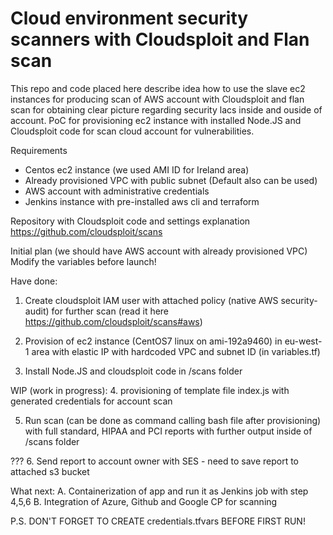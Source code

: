 # Cloud environment security scanners with Cloudsploit and Flan scan

This repo and code placed here describe idea how to use the slave ec2 instances for producing scan of AWS account with Cloudsploit and flan scan for obtaining clear picture regarding security lacs inside and ouside of account. 
PoC for provisioning ec2 instance with installed Node.JS and Cloudsploit code for scan cloud account for vulnerabilities.

Requirements 

- Centos ec2 instance (we used AMI ID for Ireland area)
- Already provisioned VPC with public subnet (Default also can be used)
- AWS account with administrative credentials
- Jenkins instance with pre-installed aws cli and terraform


Repository with Cloudsploit code and settings explanation 
https://github.com/cloudsploit/scans

Initial plan (we should have AWS account with already provisioned VPC)
Modify the variables before launch!

Have done:
1. Create cloudsploit IAM user with attached policy (native AWS security-audit) for further scan (read it here https://github.com/cloudsploit/scans#aws)

2. Provision of ec2 instance (CentOS7 linux on ami-192a9460) in eu-west-1 area with elastic IP with hardcoded VPC and subnet ID (in variables.tf)

3. Install Node.JS and cloudsploit code in /scans folder

WIP (work in progress):
4. provisioning of template file index.js with generated credentials for account scan

5. Run scan (can be done as command calling bash file after provisioning) with full standard, HIPAA and PCI reports with further output inside of /scans folder

???
6. Send report to account owner with SES - need to save report to attached s3 bucket

What next:
A. Containerization of app and run it as Jenkins job with step 4,5,6
B. Integration of Azure, Github and Google CP for scanning

P.S. DON'T FORGET TO CREATE credentials.tfvars BEFORE FIRST RUN!

